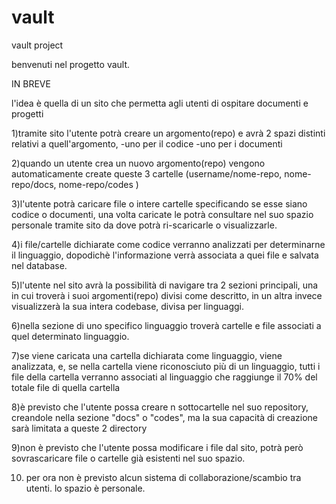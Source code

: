 # vault
vault project


benvenuti nel progetto vault.

IN BREVE

l'idea è quella di un sito che permetta agli utenti di ospitare documenti e progetti

1)tramite sito l'utente potrà creare un argomento(repo) 
e avrà 2 spazi distinti relativi a quell'argomento, 
-uno per il codice 
-uno per i documenti


2)quando un utente crea un nuovo argomento(repo) 
vengono automaticamente create queste 3 cartelle 
(username/nome-repo, nome-repo/docs, nome-repo/codes ) 

3)l'utente potrà caricare file o intere cartelle 
specificando se esse siano codice o documenti,
una volta caricate le potrà consultare nel suo spazio personale tramite sito 
da dove potrà ri-scaricarle o visualizzarle.

4)i file/cartelle dichiarate come codice verranno analizzati per determinarne il linguaggio, dopodichè l'informazione verrà associata a quei file e salvata nel database.



5)l'utente nel sito avrà la possibilità di navigare tra 2 sezioni principali,
una in cui troverà i suoi argomenti(repo) divisi come descritto,
in un altra invece visualizzerà la sua intera codebase, divisa per linguaggi. 


6)nella sezione di uno specifico linguaggio troverà cartelle e file associati a quel determinato linguaggio.

7)se viene caricata una cartella dichiarata come linguaggio, viene analizzata, e, se nella cartella viene riconosciuto più di un linguaggio,  tutti i file della cartella verranno associati al linguaggio che raggiunge il 70% del totale file di quella cartella


8)è previsto che l'utente possa creare n sottocartelle nel suo repository,
creandole nella sezione "docs" o "codes",
ma la sua capacità di creazione sarà limitata a queste 2 directory 


9)non è previsto che l'utente possa modificare i file dal sito, 
potrà però sovrascaricare file o cartelle già esistenti nel suo spazio.

10) per ora non è previsto alcun sistema di collaborazione/scambio tra utenti. lo spazio è personale.







